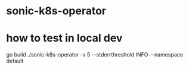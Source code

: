 # sonic-k8s-operator

# how to test in local dev
go build
 ./sonic-k8s-operator -v 5 --stderrthreshold INFO --namespace default
